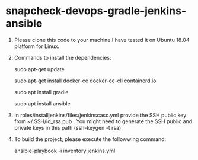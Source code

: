 # snapcheck-devops-gradle-jenkins-ansible
1. Please clone this code to your machine.I have tested it on  Ubuntu 18.04 platform for Linux.

2. Commands to install the dependencies:

    sudo apt-get update

    sudo apt-get install docker-ce docker-ce-cli containerd.io

    sudo apt install gradle

    sudo apt install ansible

3. In roles/installjenkins/files/jenkinscasc.yml provide the SSH public key from ~/.SSH/id_rsa.pub . You might need to generate the SSH public and private keys in this path (ssh-keygen -t rsa)

4. To build the project, please execute the followwing command:

    ansible-playbook -i inventory jenkins.yml
